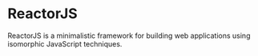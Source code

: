 # ReactorJS

ReactorJS is a minimalistic framework for building web applications using isomorphic JavaScript techniques.
